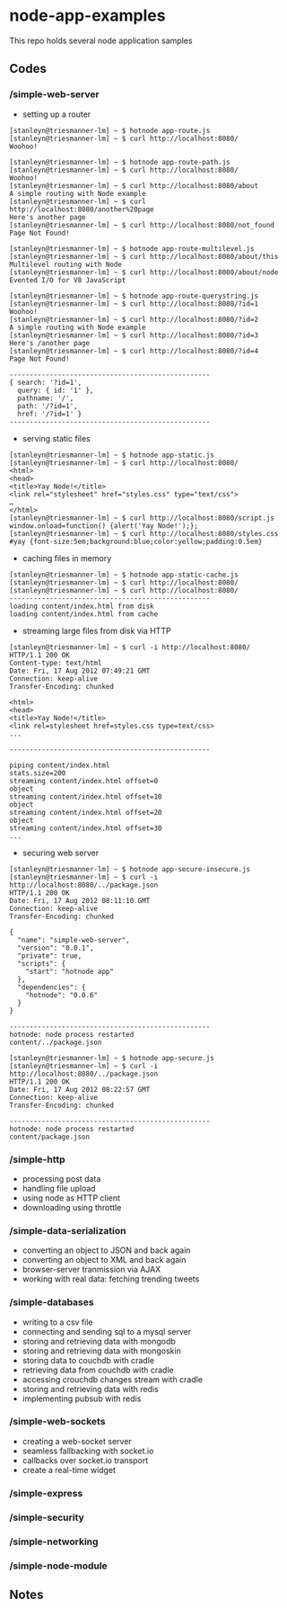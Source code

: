 node-app-examples
=================

This repo holds several node application samples

## Codes

### /simple-web-server
 * setting up a router

```
[stanleyn@triesmanner-lm] ~ $ hotnode app-route.js
[stanleyn@triesmanner-lm] ~ $ curl http://localhost:8080/
Woohoo!
```
```
[stanleyn@triesmanner-lm] ~ $ hotnode app-route-path.js
[stanleyn@triesmanner-lm] ~ $ curl http://localhost:8080/
Woohoo!
[stanleyn@triesmanner-lm] ~ $ curl http://localhost:8080/about
A simple routing with Node example
[stanleyn@triesmanner-lm] ~ $ curl http://localhost:8080/another%20page
Here's another page
[stanleyn@triesmanner-lm] ~ $ curl http://localhost:8080/not_found
Page Not Found!
```
```
[stanleyn@triesmanner-lm] ~ $ hotnode app-route-multilevel.js 
[stanleyn@triesmanner-lm] ~ $ curl http://localhost:8080/about/this
Multilevel routing with Node
[stanleyn@triesmanner-lm] ~ $ curl http://localhost:8080/about/node
Evented I/O for V8 JavaScript
```
```
[stanleyn@triesmanner-lm] ~ $ hotnode app-route-querystring.js
[stanleyn@triesmanner-lm] ~ $ curl http://localhost:8080/?id=1
Woohoo!
[stanleyn@triesmanner-lm] ~ $ curl http://localhost:8080/?id=2
A simple routing with Node example
[stanleyn@triesmanner-lm] ~ $ curl http://localhost:8080/?id=3
Here's /another page
[stanleyn@triesmanner-lm] ~ $ curl http://localhost:8080/?id=4
Page Not Found!

--------------------------------------------------
{ search: '?id=1',
  query: { id: '1' },
  pathname: '/',
  path: '/?id=1',
  href: '/?id=1' }
--------------------------------------------------  
```

 * serving static files

```
[stanleyn@triesmanner-lm] ~ $ hotnode app-static.js 
[stanleyn@triesmanner-lm] ~ $ curl http://localhost:8080/
<html>
<head>
<title>Yay Node!</title>
<link rel="stylesheet" href="styles.css" type="text/css">
…
</html>
[stanleyn@triesmanner-lm] ~ $ curl http://localhost:8080/script.js
window.onload=function() {alert('Yay Node!');};
[stanleyn@triesmanner-lm] ~ $ curl http://localhost:8080/styles.css
#yay {font-size:5em;background:blue;color:yellow;padding:0.5em}
```

 * caching files in memory

```
[stanleyn@triesmanner-lm] ~ $ hotnode app-static-cache.js 
[stanleyn@triesmanner-lm] ~ $ curl http://localhost:8080/
[stanleyn@triesmanner-lm] ~ $ curl http://localhost:8080/
--------------------------------------------------  
loading content/index.html from disk
loading content/index.html from cache
``` 
 
 * streaming large files from disk via HTTP

```
[stanleyn@triesmanner-lm] ~ $ curl -i http://localhost:8080/
HTTP/1.1 200 OK
Content-type: text/html
Date: Fri, 17 Aug 2012 07:49:21 GMT
Connection: keep-alive
Transfer-Encoding: chunked

<html>
<head>
<title>Yay Node!</title>
<link rel=stylesheet href=styles.css type=text/css>
...

--------------------------------------------------

piping content/index.html
stats.size=200
streaming content/index.html offset=0
object
streaming content/index.html offset=10
object
streaming content/index.html offset=20
object
streaming content/index.html offset=30
...
```

 * securing web server

```
[stanleyn@triesmanner-lm] ~ $ hotnode app-secure-insecure.js 
[stanleyn@triesmanner-lm] ~ $ curl -i http://localhost:8080/../package.json
HTTP/1.1 200 OK
Date: Fri, 17 Aug 2012 08:11:10 GMT
Connection: keep-alive
Transfer-Encoding: chunked

{
  "name": "simple-web-server",
  "version": "0.0.1",
  "private": true,
  "scripts": {
    "start": "hotnode app"
  },
  "dependencies": {
    "hotnode": "0.0.6"
  }
}

--------------------------------------------------
hotnode: node process restarted
content/../package.json
```
```
[stanleyn@triesmanner-lm] ~ $ hotnode app-secure.js 
[stanleyn@triesmanner-lm] ~ $ curl -i http://localhost:8080/../package.json
HTTP/1.1 200 OK
Date: Fri, 17 Aug 2012 08:22:57 GMT
Connection: keep-alive
Transfer-Encoding: chunked

--------------------------------------------------
hotnode: node process restarted
content/package.json
```
	
### /simple-http

* processing post data
* handling file upload
* using node as HTTP client
* downloading using throttle

### /simple-data-serialization

* converting an object to JSON and back again
* converting an object to XML and back again
* browser-server tranmission via AJAX
* working with real data: fetching trending tweets

### /simple-databases

* writing to a csv file
* connecting and sending sql to a mysql server
* storing and retrieving data with mongodb
* storing and retrieving data with mongoskin
* storing data to couchdb with cradle
* retrieving data from couchdb with cradle
* accessing crouchdb changes stream with cradle
* storing and retrieving data with redis
* implementing pubsub with redis

### /simple-web-sockets

* creating a web-socket server
* seamless fallbacking with socket.io
* callbacks over socket.io transport
* create a real-time widget

### /simple-express
### /simple-security
### /simple-networking
### /simple-node-module

## Notes